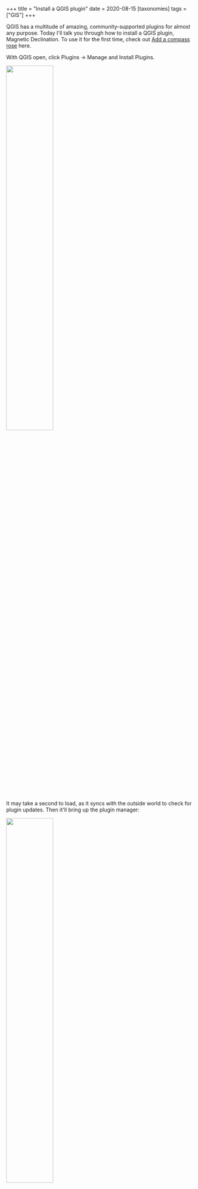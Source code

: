 +++
title = "Install a QGIS plugin"
date = 2020-08-15
[taxonomies]
tags = ["GIS"]
+++
<!-- wp:paragraph -->

QGIS has a multitude of amazing, community-supported plugins for almost any
purpose. Today I'll talk you through how to install a QGIS plugin, Magnetic
Declination. To use it for the first time, check out [Add a compass
rose](@/posts/2020-08-16-qgis-compass-with-magnetic-declination.md) here.

<!-- more -->

<!-- /wp:paragraph -->

<!-- wp:paragraph -->

With QGIS open, click Plugins -> Manage and Install Plugins.

<!-- /wp:paragraph -->

<!-- wp:image {"id":737} -->

<img src="/img/questions-wp-content-uploads-2020-08-Screen-Shot-2020-08-16-at-3.09.46-PM.png" class="center" width=50%>

<!-- /wp:image -->

<!-- wp:paragraph -->

It may take a second to load, as it syncs with the outside world to check for plugin updates. Then it'll bring up the plugin manager:

<!-- /wp:paragraph -->

<!-- wp:image {"id":738} -->

<img src="/img/questions-wp-content-uploads-2020-08-Screen-Shot-2020-08-16-at-3.15.54-PM.png" class="center" width=50%>

<!-- /wp:image -->

<!-- wp:paragraph -->

From here, (1) switch to the "All" tab on the left side, (2) type "Magnetic Declination" in the search box, (3) select the "Magnetic Declination" row, then (4) hit "Install Plugin".

<!-- /wp:paragraph -->

<!-- wp:image {"id":739} -->

<img src="/img/questions-wp-content-uploads-2020-08-Screen-Shot-2020-08-16-at-3.18.17-PM.png" class="center" width=50%>

<!-- /wp:image -->

<!-- wp:paragraph -->

While you're here, I recommend installing QuickMapServices as well; it's super handy.

<!-- /wp:paragraph -->

<!-- wp:paragraph -->

And congratulations! You now know how to install a QGIS plugin. For more info on managing plugins within QGIS, see the [official documentation](https://docs.qgis.org/2.8/en/docs/training_manual/qgis_plugins/fetching_plugins.html).

<!-- /wp:paragraph -->
